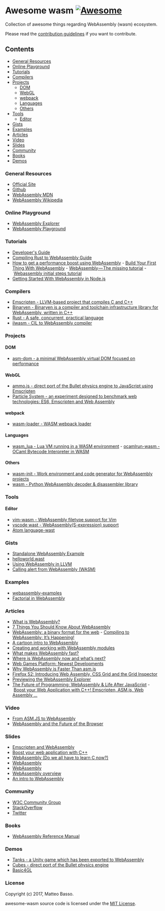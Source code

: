 # Awesome wasm [![Awesome](https://cdn.rawgit.com/sindresorhus/awesome/d7305f38d29fed78fa85652e3a63e154dd8e8829/media/badge.svg)](https://github.com/sindresorhus/awesome)

Collection of awesome things regarding WebAssembly (wasm) ecosystem.

Please read the [contribution guidelines](CONTRIBUTING.md) if you want to contribute.

## Contents

- [General Resources](#general-resources)
- [Online Playground](#online-playground)
- [Tutorials](#tutorials)
- [Compilers](#compilers)
- [Projects](#projects)
  - [DOM](#dom)
  - [WebGL](#webgl)
  - [webpack](#webpack)
  - [Languages](#languages)
  - [Others](#others)
- [Tools](#tools)
  - [Editor](#editor)
- [Gists](#gists)
- [Examples](#examples)
- [Articles](#articles)
- [Video](#video)
- [Slides](#slides)
- [Community](#community)
- [Books](#books)
- [Demos](#demos)

### General Resources
- [Official Site](http://webassembly.org/)
- [Github](https://github.com/webassembly)
- [WebAssembly MDN](https://developer.mozilla.org/en-US/docs/WebAssembly)
- [WebAssembly Wikipedia](https://en.wikipedia.org/wiki/WebAssembly)

### Online Playground
- [WebAssembly Explorer](https://mbebenita.github.io/WasmExplorer/)
- [WebAssembly Playground](http://ast.run/)

### Tutorials
- [Developer's Guide](http://webassembly.org/getting-started/developers-guide/)
- [Compiling Rust to WebAssembly Guide](https://hackernoon.com/compiling-rust-to-webassembly-guide-411066a69fde)
- [How to get a performance boost using WebAssembly](https://hackernoon.com/how-to-get-a-performance-boost-using-webassembly-8844ec6dd665)
- [Build Your First Thing With WebAssembly](http://cultureofdevelopment.com/blog/build-your-first-thing-with-web-assembly/)
- [WebAssembly — The missing tutorial](https://medium.com/@MadsSejersen/webassembly-the-missing-tutorial-95f8580b08ba)
- [Webassembly initial steps tutorial](https://tutorials.technology/tutorials/11-webassembly-initial-steps-tutorial.html)
- [Getting Started With WebAssembly in Node.js](http://thecodebarbarian.com/getting-started-with-webassembly-in-node.js.html)

### Compilers
- [Emscripten - LLVM-based project that compiles C and C++](http://kripken.github.io/emscripten-site/)
- [Binaryen - Binaryen is a compiler and toolchain infrastructure library for WebAssembly, written in C++](https://github.com/WebAssembly/binaryen)
- [Rust - A safe, concurrent, practical language](https://blog.rust-lang.org/2016/12/22/Rust-1.14.html)
- [ilwasm - CIL to WebAssembly compiler](https://github.com/kg/ilwasm)

### Projects

#### DOM
- [asm-dom - a minimal WebAssembly virtual DOM focused on performance](https://github.com/mbasso/asm-dom)

#### WebGL
- [ammo.js - direct port of the Bullet physics engine to JavaScript using Emscripten](https://github.com/kripken/ammo.js)
- [Particle System - an experiment designed to benchmark web technologies: ES6, Emscripten and Web Assembly](https://github.com/leefsmp/Particle-System)

#### webpack
- [wasm-loader - WASM webpack loader](https://github.com/ballercat/wasm-loader)

#### Languages
- [wasm_lua - Lua VM running in a WASM environment](https://github.com/vvanders/wasm_lua)
- [ocamlrun-wasm - OCaml Bytecode Interpreter in WASM](https://github.com/sebmarkbage/ocamlrun-wasm)

#### Others
- [wasm-init - Work environment and code generator for WebAssembly projects](https://github.com/shamadee/wasm-init)
- [wasm - Python WebAssembly decoder & disassembler library](https://github.com/athre0z/wasm)

### Tools

#### Editor
- [vim-wasm - WebAssembly filetype support for Vim](https://github.com/rhysd/vim-wasm)
- [vscode wast -
WebAssembly(S-expression) support](https://marketplace.visualstudio.com/items?itemName=ukyo.wast)
- [Atom language-wast](https://atom.io/packages/language-wast)

### Gists
- [Standalone WebAssembly Example](https://gist.github.com/kripken/59c67556dc03bb6d57052fedef1e61ab)
- [helloworld.wast](https://gist.github.com/icefox/e58d23e860a0b525e0044cac120f667b)
- [Using WebAssembly in LLVM](https://gist.github.com/yurydelendik/4eeff8248aeb14ce763e)
- [Calling alert from WebAssembly (WASM)](https://gist.github.com/cure53/f4581cee76d2445d8bd91f03d4fa7d3b)

### Examples
- [webassembly-examples](https://github.com/mdn/webassembly-examples)
- [Factorial in WebAssembly](http://www.hellorust.com/emscripten/wasm-fact/)

### Articles
- [What is WebAssembly?](https://medium.com/javascript-scene/what-is-webassembly-the-dawn-of-a-new-era-61256ec5a8f6)
- [7 Things You Should Know About WebAssembly](https://auth0.com/blog/7-things-you-should-know-about-web-assembly/)
- [WebAssembly: a binary format for the web](http://2ality.com/2015/06/web-assembly.html)
- [Compiling to WebAssembly: It’s Happening!](https://hacks.mozilla.org/2015/12/compiling-to-webassembly-its-happening/)
- [A cartoon intro to WebAssembly](https://hacks.mozilla.org/2017/02/a-cartoon-intro-to-webassembly/)
- [Creating and working with WebAssembly modules](https://hacks.mozilla.org/2017/02/creating-and-working-with-webassembly-modules/)
- [What makes WebAssembly fast?](https://hacks.mozilla.org/2017/02/what-makes-webassembly-fast/)
- [Where is WebAssembly now and what’s next?](https://hacks.mozilla.org/2017/02/where-is-webassembly-now-and-whats-next/)
- [Web Games Platform: Newest Developments](https://hacks.mozilla.org/2017/03/web-games-platform-newest-developments/)
- [Why WebAssembly is Faster Than asm.js](https://hacks.mozilla.org/2017/03/why-webassembly-is-faster-than-asm-js/)
- [Firefox 52: Introducing Web Assembly, CSS Grid and the Grid Inspector](https://hacks.mozilla.org/2017/03/firefox-52-introducing-web-assembly-css-grid-and-the-grid-inspector/)
- [Previewing the WebAssembly Explorer](https://hacks.mozilla.org/2017/03/previewing-the-webassembly-explorer/)
- [The Future of Programming: WebAssembly & Life After JavaScript](https://www.sitepoint.com/future-programming-webassembly-life-after-javascript/)
- [Boost your Web Application with C++! Emscripten, ASM.js, Web Assembly ...](http://adndevblog.typepad.com/cloud_and_mobile/2016/07/boost-your-web-application-with-c-emscripten-asmjs-web-assembly-.html)

### Video
- [From ASM.JS to WebAssembly](https://brendaneich.com/2015/06/from-asm-js-to-webassembly/)
- [WebAssembly and the Future of the Browser](https://www.youtube.com/watch?v=AIFmOwRbXao)

### Slides
- [Emscripten and WebAssembly](https://kripken.github.io/talks/wasm.html)
- [Boost your web application with C++](https://leefsmp.github.io/Particle-System/slides/index.html)
- [WebAssembly
(Do we all have to learn C now?)](http://callahad.github.io/tccc20-wasm/slides/#/)
- [WebAssembly](https://wasm.int64ago.org/#/)
- [WebAssembly](https://marianoguerra.github.io/ricardo-forth/resources/slides.html#/webassembly)
- [WebAssembly overview](https://www.slideshare.net/ValeriiaMaliarenko/web-assembly-overview-by-mikhail-sorokovsky)
- [An intro to WebAssembly](https://www.slideshare.net/danlbudden/an-introduction-to-webassembly)

### Community
- [W3C Community Group](https://www.w3.org/community/webassembly/)
- [StackOverflow](https://stackoverflow.com/questions/tagged/webassembly)
- [Twitter](https://twitter.com/webassemblynews)

### Books
- [WebAssembly Reference Manual](https://github.com/sunfishcode/wasm-reference-manual)

### Demos
- [Tanks - a Unity game which has been exported to WebAssembly ](http://webassembly.org/demo/Tanks/)
- [Cubes - direct port of the Bullet physics engine](http://kripken.github.io/ammo.js/examples/webgl_demo/ammo.wasm.html)
- [Basic4GL](http://basic4gl.net/mobile/Development/webasm/basic4gl.html)

### License
Copyright (c) 2017, Matteo Basso.

awesome-wasm source code is licensed under the [MIT License](https://github.com/mbasso/awesome-wasm/blob/master/LICENSE.md).
